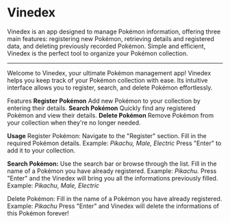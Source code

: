# Vinedex
Vinedex is an app designed to manage Pokémon information, offering three main features: registering new Pokémon, retrieving details and registered data, and deleting previously recorded Pokémon. Simple and efficient, Vinedex is the perfect tool to organize your Pokémon collection.

--------------------------------------
Welcome to Vinedex, your ultimate Pokémon management app! Vinedex helps you keep track of your Pokémon collection with ease. Its intuitive interface allows you to register, search, and delete Pokémon effortlessly.

Features
**Register Pokémon**
Add new Pokémon to your collection by entering their details.
**Search Pokémon**
Quickly find any registered Pokémon and view their details.
**Delete Pokémon**
Remove Pokémon from your collection when they're no longer needed.

**Usage**
Register Pokémon:
Navigate to the "Register" section.
Fill in the required Pokémon details.
Example: _Pikachu, Male, Electric_
Press "Enter" to add it to your collection.

**Search Pokémon:**
Use the search bar or browse through the list.
Fill in the name of a Pokémon you have already registered.
Example: _Pikachu._
Press "Enter" and the Vinedex will bring you all the informations previously filled.
Example: _Pikachu, Male, Electric_

Delete Pokémon:
Fill in the name of a Pokémon you have already registered.
Example: _Pikachu_
Press "Enter" and Vinedex will delete the informations of this Pokémon forever!
